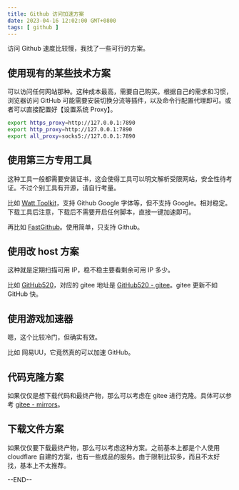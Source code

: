 ```yaml
---
title: Github 访问加速方案
date: 2023-04-16 12:02:00 GMT+0800
tags: [ github ]
---
```


访问 Github 速度比较慢，我找了一些可行的方案。

<!-- truncate -->

## 使用现有的某些技术方案

可以访问任何网站那种。这种成本最高，需要自己购买。根据自己的需求和习惯，浏览器访问 GitHub 可能需要安装切换分流等插件，以及命令行配置代理即可。或者可以直接配置好【设置系统 Proxy】。

```sh
export https_proxy=http://127.0.0.1:7890
export http_proxy=http://127.0.0.1:7890
export all_proxy=socks5://127.0.0.1:7890
```

## 使用第三方专用工具

这种工具一般都需要安装证书，这会使得工具可以明文解析受限网站，安全性待考证。不过个别工具有开源，请自行考量。

比如 [Watt Toolkit](https://steampp.net/)，支持 Github Google 字体等，但不支持 Google。相对稳定。下载工具后注意，下载后不需要开启任何脚本，直接一键加速即可。

再比如 [FastGithub](https://github.com/dotnetcore/FastGithub)。使用简单，只支持 Github。

## 使用改 host 方案

这种就是定期扫描可用 IP，稳不稳主要看剩余可用 IP 多少。

比如 [GitHub520](https://github.com/521xueweihan/GitHub520)，对应的 gitee 地址是 [GitHub520 - gitee](https://gitee.com/klmahuaw/GitHub520)。gitee 更新不如 GitHub 快。

## 使用游戏加速器

嗯，这个比较冷门，但确实有效。

比如 网易UU，它竟然真的可以加速 GitHub。

## 代码克隆方案

如果仅仅是想下载代码和最终产物，那么可以考虑在 gitee 进行克隆。具体可以参考 [gitee - mirrors](https://gitee.com/mirrors)。

## 下载文件方案

如果仅仅要下载最终产物，那么可以考虑这种方案。之前基本上都是个人使用 cloudflare 自建的方案，也有一些成品的服务。由于限制比较多，而且不太好找，基本上不太推荐。

--END--
